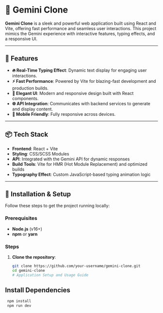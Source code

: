 # 🌌 Gemini Clone

**Gemini Clone** is a sleek and powerful web application built using React and Vite, offering fast performance and seamless user interactions. This project mimics the Gemini experience with interactive features, typing effects, and a responsive UI.

---

## 🚀 Features

- **🔥 Real-Time Typing Effect**: Dynamic text display for engaging user interactions.
- **⚡ Fast Performance**: Powered by Vite for blazing-fast development and production builds.
- **🎨 Elegant UI**: Modern and responsive design built with React components.
- **🌐 API Integration**: Communicates with backend services to generate and display content.
- **📱 Mobile Friendly**: Fully responsive across devices.

---

## 📦 Tech Stack

- **Frontend**: React + Vite
- **Styling**: CSS/SCSS Modules
- **API**: Integrated with the Gemini API for dynamic responses
- **Build Tools**: Vite for HMR (Hot Module Replacement) and optimized builds
- **Typography Effect**: Custom JavaScript-based typing animation logic

---

## 🎯 Installation & Setup

Follow these steps to get the project running locally:

### Prerequisites

- **Node.js** (v16+)
- **npm** or **yarn**

### Steps

1. **Clone the repository**:
   ```bash
   git clone https://github.com/your-username/gemini-clone.git
   cd gemini-clone
   # Application Setup and Usage Guide

## Install Dependencies
```bash
 npm install
 npm run dev


